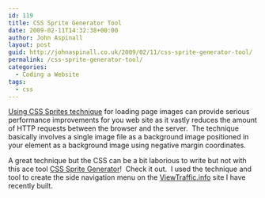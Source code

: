 ```yaml
---
id: 119
title: CSS Sprite Generator Tool
date: 2009-02-11T14:32:38+00:00
author: John Aspinall
layout: post
guid: http://johnaspinall.co.uk/2009/02/11/css-sprite-generator-tool/
permalink: /css-sprite-generator-tool/
categories:
  - Coding a Website
tags:
  - css
---
```

[Using CSS Sprites technique](http://css-tricks.com/css-sprites-what-they-are-why-theyre-cool-and-how-to-use-them/) for loading page images can provide serious performance improvements for you web site as it vastly reduces the amount of HTTP requests between the browser and the server.&nbsp; The technique basically involves a single image file as a background image positioned in your element as a background image using negative margin coordinates.&nbsp; 

A great technique but the CSS can be a bit laborious to write but not with this ace tool [CSS Sprite Generator](http://spritegen.website-performance.org/)!&nbsp; Check it out.&nbsp; I used the technique and tool to create the side navigation menu on the <a target="_blank" href="http://www.ViewTraffic.info">ViewTraffic.info</a> site I have recently built. 
  


>